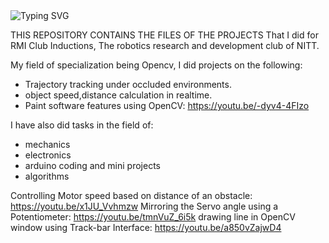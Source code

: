 <a>
    <img src="https://readme-typing-svg.demolab.com?font=Georgia&size=50&duration=2000&pause=500&multiline=true&width=500&height=80&lines=RMI+INDUCTION+2019" alt="Typing SVG" />
</a>

THIS REPOSITORY CONTAINS THE FILES OF THE PROJECTS That I did for RMI Club Inductions, The robotics research and development club of NITT. 

My field of specialization being Opencv, I did projects on the following:
- Trajectory tracking under occluded environments.
- object speed,distance calculation in realtime.
- Paint software features using OpenCV: https://youtu.be/-dyv4-4FIzo

I have also did tasks in the field of:
- mechanics
- electronics
- arduino coding and mini projects
- algorithms

Controlling Motor speed based on distance of an obstacle: https://youtu.be/x1JU_Vvhmzw
Mirroring the Servo angle using a Potentiometer: https://youtu.be/tmnVuZ_6i5k
drawing line in OpenCV window using Track-bar Interface: https://youtu.be/a850vZajwD4

